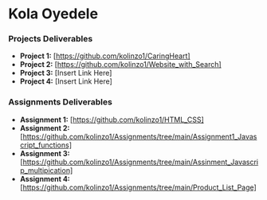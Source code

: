 # Kola Oyedele 

### Projects Deliverables
- **Project 1:** [https://github.com/kolinzo1/CaringHeart]
- **Project 2:** [https://github.com/kolinzo1/Website_with_Search]
- **Project 3:** [Insert Link Here]
- **Project 4:** [Insert Link Here]

### Assignments Deliverables
- **Assignment 1:** [https://github.com/kolinzo1/HTML_CSS]
- **Assignment 2:** [https://github.com/kolinzo1/Assignments/tree/main/Assignment1_Javascript_functions]
- **Assignment 3:** [https://github.com/kolinzo1/Assignments/tree/main/Assinment_Javascrip_multipication]
- **Assignment 4:** [https://github.com/kolinzo1/Assignments/tree/main/Product_List_Page]










[def]: ./BootCamp/Bootcamp/Images/Portrait